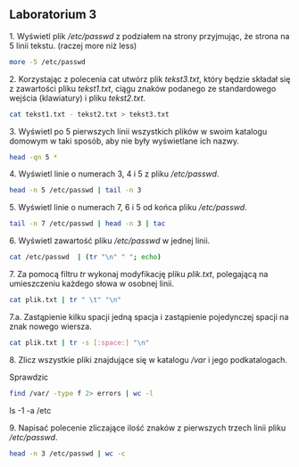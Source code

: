 ## Laboratorium 3

1\. Wyświetl plik */etc/passwd* z podziałem na strony przyjmując, że strona na 5 linii tekstu. (raczej more niż less)

```sh
more -5 /etc/passwd
```

2\. Korzystając z polecenia cat utwórz plik *tekst3.txt*, który będzie składał się z zawartości pliku *tekst1.txt*, ciągu znaków podanego ze standardowego wejścia (klawiatury) i pliku *tekst2.txt*.

```sh
cat tekst1.txt - tekst2.txt > tekst3.txt
```

3\. Wyświetl po 5 pierwszych linii wszystkich plików w swoim katalogu domowym w taki sposób, aby nie były wyświetlane ich nazwy.

```sh
head -qn 5 *
```

4\. Wyświetl linie o numerach 3, 4 i 5 z pliku */etc/passwd*.

```sh
head -n 5 /etc/passwd | tail -n 3
```

5\. Wyświetl linie o numerach 7, 6 i 5 od końca pliku */etc/passwd*.

```sh
tail -n 7 /etc/passwd | head -n 3 | tac
```

6\. Wyświetl zawartość pliku */etc/passwd* w jednej linii.


```sh
cat /etc/passwd  | (tr "\n" " "; echo)  
```

7\. Za pomocą filtru *tr* wykonaj modyfikację pliku *plik.txt*, polegającą na umieszczeniu każdego słowa w osobnej linii.

```sh
cat plik.txt | tr " \t" "\n"
```

7\.a\. Zastąpienie kilku spacji jedną spacja i zastąpienie pojedynczej spacji na znak nowego wiersza.

```sh
cat plik.txt | tr -s [:space:] "\n"
```

8\. Zlicz wszystkie pliki znajdujące się w katalogu */var* i jego podkatalogach.

Sprawdzic

```sh
find /var/ -type f 2> errors | wc -l
```

ls -1 -a /etc 

9\. Napisać polecenie zliczające ilość znaków z pierwszych trzech linii pliku */etc/passwd*.

```sh
head -n 3 /etc/passwd | wc -c
```
